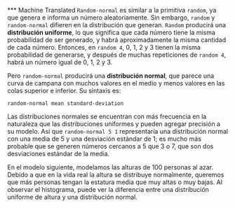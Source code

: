 ﻿*** Machine Translated
`Random-normal` es similar a la primitiva `random`, ya que genera e informa un número aleatoriamente. Sin embargo, `random` y `random-normal` difieren en la distribución que generan. `Random` producirá una **distribución uniforme**, lo que significa que cada número tiene la misma probabilidad de ser generado, y habrá aproximadamente la misma cantidad de cada número. Entonces, en `random 4`, 0, 1, 2 y 3 tienen la misma probabilidad de generarse, y después de muchas repeticiones de `random 4`, habrá un número igual de 0, 1, 2 y 3.

Pero `random-normal` producirá una **distribución normal**, que parece una curva de campana con muchos valores en el medio y menos valores en las colas superior e inferior. Su sintaxis es:

```random-normal mean standard-deviation ```

Las distribuciones normales se encuentran con más frecuencia en la naturaleza que las distribuciones uniformes y pueden agregar precisión a su modelo. Así que `random-normal 5 1` representaría una distribución normal con una media de 5 y una desviación estándar de 1; es mucho más probable que se generen números cercanos a 5 que 3 o 7, que son dos desviaciones estándar de la media.

En el modelo siguiente, modelamos las alturas de 100 personas al azar. Debido a que en la vida real la altura se distribuye normalmente, queremos que más personas tengan la estatura media que muy altas o muy bajas. Al observar el histograma, puede ver la diferencia entre una distribución uniforme de altura y una distribución normal.